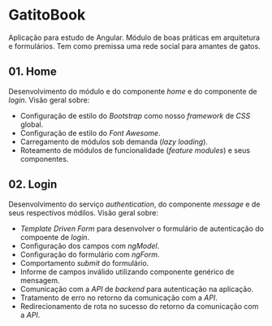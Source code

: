 # GatitoBook

Aplicação para estudo de Angular. Módulo de boas práticas em arquitetura e formulários. Tem como premissa uma rede social para amantes de gatos.

## 01. Home

Desenvolvimento do módulo e do componente _home_ e do componente de _login_.
Visão geral sobre:

- Configuração de estilo do _Bootstrap_ como nosso _framework_ de _CSS_ global.
- Configuração de estilo do _Font Awesome_.
- Carregamento de módulos sob demanda (_lazy loading_).
- Roteamento de módulos de funcionalidade (_feature modules_) e seus componentes.

## 02. Login

Desenvolvimento do serviço _authentication_, do componente _message_ e de seus respectivos módilos.
Visão geral sobre:

- _Template Driven Form_ para desenvolver o formulário de autenticação do compoente de _login_.
- Configuração dos campos com _ngModel_.
- Configuração do formulário com _ngForm_.
- Comportamento _submit_ do formulário.
- Informe de campos inválido utilizando componente genérico de mensagem.
- Comunicação com a _API_ de _backend_ para autenticação na aplicação.
- Tratamento de erro no retorno da comunicação com a _API_.
- Redirecionamento de rota no sucesso do retorno da comunicação com a _API_.

